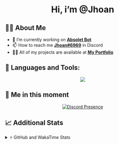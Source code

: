 <h1 align="center">Hi, i’m @Jhoan</h1>

## 🙋‍♂️ About Me

- 🔭 I’m currently working on **[Absolet Bot](https://strider.cloud)**
- 📫 How to reach me **[Jhoan#6969](https://jhoan.monster/)** in Discord
- 👨‍💻 All of my projects are available at **[My Portfolio](https://jhoan.monster)**

## 🚀 Languages and Tools:
<p align="center">
  <a href="https://skillicons.dev">
    <img src="https://skillicons.dev/icons?i=js,ts,html,css,bootstrap,nodejs,express,vscode,neovim,vim,atom,cloudflare,git,github,discord,bots,linux,mongodb,nginx,redis,wordpress,heroku&perline=11" />
  </a>
</p>
  
## 👤 Me in this moment
<p align="center">
    <a href="https://discord.com/users/612460795124776960" target="_blank" rel="nofollow">
        <img src="https://lanyard-profile-readme.vercel.app/api/612460795124776960?idleMessage=Probably%20coding%20Absolet..." alt="Discord Presence" align="center">
    </a>
</p>

## 📈 Additional Stats
<details>
    <summary>⚡ GitHub and WakaTime Stats</summary>
    <br/>

<!--START_SECTION:waka-->
![Code Time](http://img.shields.io/badge/Code%20Time-394%20hrs%2040%20mins-blue)

**🐱 My GitHub Data** 

> 🏆 756 Contributions in the Year 2022
 > 
> 📦 59.9 kB Used in GitHub's Storage 
 > 
> 💼 Opted to Hire
 > 
> 📜 4 Public Repositories 
 > 
> 🔑 30 Private Repositories  
 > 
**I'm an Early 🐤** 

```text
🌞 Morning    53 commits     ██░░░░░░░░░░░░░░░░░░░░░░░   7.99% 
🌆 Daytime    303 commits    ███████████░░░░░░░░░░░░░░   45.7% 
🌃 Evening    277 commits    ██████████░░░░░░░░░░░░░░░   41.78% 
🌙 Night      30 commits     █░░░░░░░░░░░░░░░░░░░░░░░░   4.52%

```
📅 **I'm Most Productive on Wednesday** 

```text
Monday       104 commits    ████░░░░░░░░░░░░░░░░░░░░░   15.69% 
Tuesday      91 commits     ███░░░░░░░░░░░░░░░░░░░░░░   13.73% 
Wednesday    126 commits    ████░░░░░░░░░░░░░░░░░░░░░   19.0% 
Thursday     72 commits     ██░░░░░░░░░░░░░░░░░░░░░░░   10.86% 
Friday       67 commits     ██░░░░░░░░░░░░░░░░░░░░░░░   10.11% 
Saturday     120 commits    ████░░░░░░░░░░░░░░░░░░░░░   18.1% 
Sunday       83 commits     ███░░░░░░░░░░░░░░░░░░░░░░   12.52%

```


📊 **This Week I Spent My Time On** 

```text
⌚︎ Time Zone: America/Bogota

💬 Programming Languages: 
JavaScript               3 hrs 2 mins        █████████████████░░░░░░░░   69.91% 
Bash                     22 mins             ██░░░░░░░░░░░░░░░░░░░░░░░   8.44% 
TypeScript               15 mins             █░░░░░░░░░░░░░░░░░░░░░░░░   5.97% 
EJS                      14 mins             █░░░░░░░░░░░░░░░░░░░░░░░░   5.68% 
JSON                     12 mins             █░░░░░░░░░░░░░░░░░░░░░░░░   4.72%

🔥 Editors: 
VS Code                  4 hrs 21 mins       █████████████████████████   100.0%

🐱‍💻 Projects: 
IpVanish-GUI             2 hrs 58 mins       █████████████████░░░░░░░░   68.3% 
Strider-System           1 hr                █████░░░░░░░░░░░░░░░░░░░░   22.99% 
api                      8 mins              ░░░░░░░░░░░░░░░░░░░░░░░░░   3.44% 
Unknown Project          7 mins              ░░░░░░░░░░░░░░░░░░░░░░░░░   3.01% 
bot                      5 mins              ░░░░░░░░░░░░░░░░░░░░░░░░░   2.27%

💻 Operating System: 
Linux                    4 hrs 21 mins       █████████████████████████   100.0%

```

**I Mostly Code in JavaScript** 

```text
JavaScript               15 repos            █████████████████░░░░░░░░   68.18% 
Java                     2 repos             ██░░░░░░░░░░░░░░░░░░░░░░░   9.09% 
CSS                      2 repos             ██░░░░░░░░░░░░░░░░░░░░░░░   9.09% 
TypeScript               1 repo              █░░░░░░░░░░░░░░░░░░░░░░░░   4.55% 
Shell                    1 repo              █░░░░░░░░░░░░░░░░░░░░░░░░   4.55%

```



 Last Updated on 21/08/2022 01:07:10 UTC
<!--END_SECTION:waka-->
</details>
